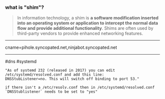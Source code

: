 ### what is "shim"?
> In information technology, a shim is **a software modification inserted into an operating system or application to intercept the normal data flow and provide additional functionality**. Shims are often used by third-party vendors to provide enhanced networking features.

---
cname=pihole.syncopated.net,ninjabot.syncopated.net

---

#dns #systemd

```
"As of systemd 232 (released in 2017) you can edit /etc/systemd/resolved.conf and add this line: 
DNSStubListener=no. This will switch off binding to port 53."

if there isn't a /etc/resolv.conf then in /etc/systemd/resolved.conf `DNSStublistener` needs to be set to "yes"
```
